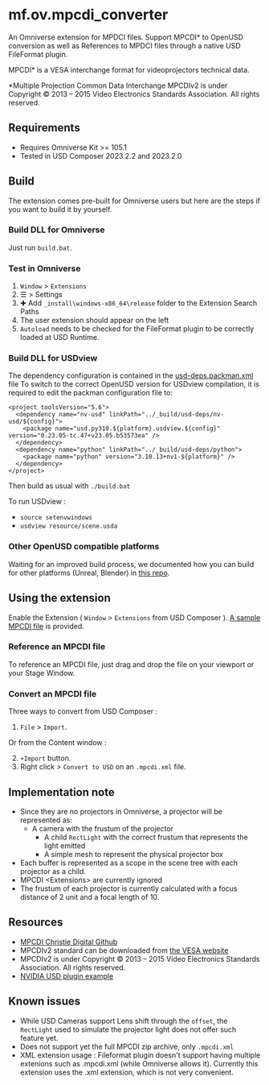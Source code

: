 # mf.ov.mpcdi_converter

An Omniverse extension for MPDCI files.
Support MPCDI* to OpenUSD conversion as well as References to MPDCI files through a native USD FileFormat plugin.

MPCDI* is a VESA interchange format for videoprojectors technical data.

*Multiple Projection Common Data Interchange
MPCDIv2 is under Copyright © 2013 – 2015 Video Electronics Standards Association. All rights reserved.

## Requirements

- Requires Omniverse Kit >= 105.1
- Tested in USD Composer 2023.2.2 and 2023.2.0

## Build

The extension comes pre-built for Omniverse users but here are the steps if you want to build it by yourself.

### Build DLL for Omniverse

Just run `build.bat`.

### Test in Omniverse

1. `Window` > `Extensions`
2. ☰ > Settings
3. ✚ Add `_install\windows-x86_64\release` folder to the Extension Search Paths
4. The user extension should appear on the left
5. `Autoload` needs to be checked for the FileFormat plugin to be correctly loaded at USD Runtime.

### Build DLL for USDview

The dependency configuration is contained in the [usd-deps.packman.xml](deps/usd-deps.packman.xml) file
To switch to the correct OpenUSD version for USDview compilation, it is required to edit the packman configuration file to:

```
<project toolsVersion="5.6">
  <dependency name="nv-usd" linkPath="../_build/usd-deps/nv-usd/${config}">
    <package name="usd.py310.${platform}.usdview.${config}" version="0.23.05-tc.47+v23.05.b53573ea" />
  </dependency>
  <dependency name="python" linkPath="../_build/usd-deps/python">
    <package name="python" version="3.10.13+nv1-${platform}" />
  </dependency>
</project>
```

Then build as usual with `./build.bat`

To run USDview :
- `source setenvwindows`
- `usdview resource/scene.usda`

### Other OpenUSD compatible platforms

Waiting for an improved build process, we documented how you can build for other platforms (Unreal, Blender) in [this repo](https://github.com/MomentFactory/Omniverse-MVR-GDTF-converter).

## Using the extension

Enable the Extension ( `Window` > `Extensions` from USD Composer ).
[A sample MPCDI file](./exts/mf.ov.mpcdi_converter/mf/ov/mpcdi_converter/sample/Cube-mapping.mpcdi.xml) is provided.

### Reference an MPCDI file
To reference an MPCDI file, just drag and drop the file on your viewport or your Stage Window.

### Convert an MPCDI file

Three ways to convert from USD Composer :
1. `File` > `Import`.

Or from the Content window :

2. `+Import` button.
3. Right click > `Convert to USD` on an `.mpcdi.xml` file.

## Implementation note
- Since they are no projectors in Omniverse, a projector will be represented as:
  - A camera with the frustum of the projector
    - A child `RectLight` with the correct frustum that represents the light emitted
	- A simple mesh to represent the physical projector box
- Each buffer is represented as a scope in the scene tree with each projector as a child.
- MPCDI \<Extensions\> are currently ignored
- The frustum of each projector is currently calculated with a focus distance of 2 unit and a focal length of 10.

## Resources
- [MPCDI Christie Digital Github](https://github.com/ChristieDigital/mpcdi/blob/master/MPCDI_explained.md)
- MPCDIv2 standard can be downloaded from [the VESA website](https://vesa.org/vesa-standards/)
- MPCDIv2 is under Copyright © 2013 – 2015 Video Electronics Standards Association. All rights reserved.
- [NVIDIA USD plugin example](https://github.com/NVIDIA-Omniverse/usd-plugin-samples)

## Known issues

- While USD Cameras support Lens shift through the `offset`, the `RectLight` used to simulate the projector light does not offer such feature yet.
- Does not support yet the full MPCDI zip archive, only `.mpcdi.xml`
- XML extension usage : Fileformat plugin doesn't support having multiple extenions such as .mpcdi.xml (while Omniverse allows it). Currently this extension uses the .xml extension, which is not very convenient.
